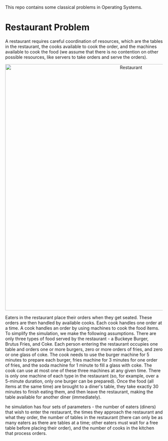 This repo contains some classical problems in Operating Systems.

# Restaurant Problem
A restaurant requires careful coordination of resources,
which are the tables in the restaurant, the cooks available to cook the order, and the machines
available to cook the food (we assume that there is no contention on other possible resources,
like servers to take orders and serve the orders).
<p align="center">
  <img width="789" alt="Restaurant" src="http://github.com/iwinterknight/Operating-Systems/Restaurant.gif">
</p>

Eaters in the restaurant place their orders when they get seated. These orders are then handled
by available cooks. Each cook handles one order at a time. A cook handles an order by using
machines to cook the food items. To simplify the simulation, we make the following
assumptions. There are only three types of food served by the restaurant - a Buckeye Burger,
Brutus Fries, and Coke. Each person entering the restaurant occupies one table and orders one
or more burgers, zero or more orders of fries, and zero or one glass of coke. The cook needs to
use the burger machine for 5 minutes to prepare each burger, fries machine for 3 minutes for
one order of fries, and the soda machine for 1 minute to fill a glass with coke. The cook can use
at most one of these three machines at any given time. There is only one machine of each type
in the restaurant (so, for example, over a 5-minute duration, only one burger can be prepared).
Once the food (all items at the same time) are brought to a diner's table, they take exactly 30
minutes to finish eating them, and then leave the restaurant, making the table available for
another diner (immediately).

he simulation has four sets of
parameters - the number of eaters (diners) that wish to enter the restaurant, the times they
approach the restaurant and what they order, the number of tables in the restaurant (there
can only be as many eaters as there are tables at a time; other eaters must wait for a free
table before placing their order), and the number of cooks in the kitchen that process orders.
